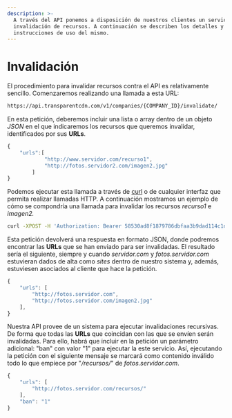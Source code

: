 ```yaml
---
description: >-
  A través del API ponemos a disposición de nuestros clientes un servicio de
  invalidación de recursos. A continuación se describen los detalles y las
  instrucciones de uso del mismo.
---
```


# Invalidación

El procedimiento para invalidar recursos contra el API es relativamente sencillo. Comenzaremos realizando una llamada a esta URL:

```bash
https://api.transparentcdn.com/v1/companies/{COMPANY_ID}/invalidate/
```

En esta petición, deberemos incluir una lista o array dentro de un objeto _JSON_ en el que indicaremos los recursos que queremos invalidar, identificados por sus **URLs**.&#x20;

```javascript
{
    "urls":[
            "http://www.servidor.com/recurso1",
            "http://fotos.servidor2.com/imagen2.jpg"
        ]
}
```

Podemos ejecutar esta llamada a través de [curl](https://www.mit.edu/afs.new/sipb/user/ssen/src/curl-7.11.1/docs/curl.html) o de cualquier interfaz que permita realizar llamadas HTTP. A continuación mostramos un ejemplo de cómo se compondría una llamada para invalidar los recursos _recurso1_ e _imagen2._

```bash
curl -XPOST -H 'Authorization: Bearer 58530ad8f1879786dbfaa3b9dad114c1dae1070280fdb' -d '{"urls":["http://www.servidor.com/recurso1","http://fotos.servidor2.com/imagen2.jpg"]}' -H "Content-Type: application/json" https://api.transparentcdn.com/v1/companies/42/invalidate/
```

Esta petición devolverá una respuesta en formato JSON, donde podremos encontrar las **URLs** que se han enviado para ser invalidadas. El resultado sería el siguiente, siempre y cuando _servidor.com_ y _fotos.servidor.com_ estuvieran dados de alta como _sites_ dentro de nuestro sistema y, además, estuviesen asociados al cliente que hace la petición.

```javascript
{
    "urls": [
        "http://fotos.servidor.com",
        "http://fotos.servidor.com/imagen2.jpg"
    ],
}
```

Nuestra API provee de un sistema para ejecutar invalidaciones recursivas. De forma que todas las **URLs** que coincidan con las que se envíen serán invalidadas. Para ello, habrá que incluir en la petición un parámetro adicional: "ban" con valor "1" para ejecutar la este servicio. Así, ejecutando la petición con el siguiente mensaje se marcará como contenido inválido todo lo que empiece por "_/recursos/_" de _fotos.servidor.com_.

```javascript
{
    "urls": [
        "http://fotos.servidor.com/recursos/"
    ],
    "ban": "1"
}
```

